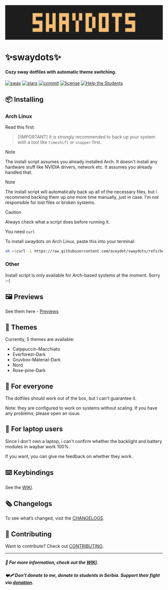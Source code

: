 <img align="center" src="assets/banner.png" />

# ✨swaydots✨
#### Cozy sway dotfiles with automatic theme switching.

[![sway](https://img.shields.io/badge/sway-62B9D4?logo=sway&logoColor=white)](#)
[![stars](https://img.shields.io/github/stars/aceydot/swaydots?&color=C9B233&style=flat)](#)
[![commit](https://img.shields.io/github/last-commit/aceydot/swaydots?&color=6CC070&style=flat)](#)
[![license](https://img.shields.io/badge/GNU-GPL%203.0-a32d2a?logo=gnu&logoColor=black&labelColor=ffffff)](#)
[![Help the Students](https://img.shields.io/badge/Help%20the%20Students-ffffff?logo=undertale&logoColor=pink)](https://podrzistudente.org/doniraj)

## 📦 Installing

### Arch Linux

Read this first:

>  [!IMPORTANT]
> It is strongly recommended to back up your system with a tool like `timeshift` or `snapper` first.

> [!NOTE]
> The install script assumes you already installed Arch. It doesn't install any hardware stuff like NVIDIA drivers, network etc. It assumes you already handled that.

> [!NOTE]
> The install script will automatically back up all of the necessary files, but i recommend backing them up one more time manually, just in case. I'm not responsible for lost files or broken systems.

> [!CAUTION]
> Always check what a script does before running it.

You need `curl`

To install swaydots on Arch Linux, paste this into your terminal:

```bash
sh <(curl -L https://raw.githubusercontent.com/aceydot/swaydots/refs/heads/main/install.sh)
```

### Other

Install script is only available for Arch-based systems at the moment. Sorry :-(

## 🖼️ Previews

See them here - [Previews](https://github.com/aceydot/swaydots/wiki/Previews)

## 🎨 Themes

Currently, 5 themes are available:

- Catppuccin-Macchiato
- Everforest-Dark
- Gruvbox-Material-Dark
- Nord
- Rose-pine-Dark

## 🚨 For everyone

The dotfiles should work out of the box, but I can't guarantee it.

Note: they are configured to work on systems without scaling. If you have any problems, please open an issue.

## 🚨 For laptop users

Since I don't own a laptop, i can't confirm whether the backlight and battery modules in waybar work 100%.

If you want, you can give me feedback on whether they work.

## ⌨️ Keybindings

See the [WIKI](https://github.com/aceydot/swaydots/wiki/Keybindings).

## 🗞️ Changelogs

To see what’s changed, visit the [CHANGELOGS](https://github.com/aceydot/swaydots/wiki/Changelogs).

## 🤝 Contributing

Want to contribute? Check out [CONTRIBUTING](CONTRIBUTING.md).

---

##### 📖 For more information, check out the [WIKI](https://github.com/aceydot/swaydots/wiki).

##### ❤️‍🩹 Don't donate to me, donate to students in Serbia. Support their fight via [donation](https://podrzistudente.org/doniraj).
